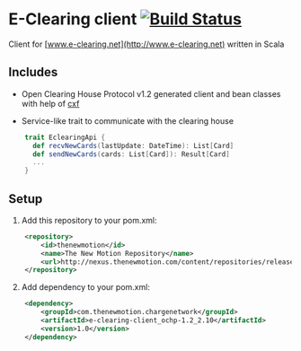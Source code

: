 # E-Clearing client [![Build Status](https://secure.travis-ci.org/thenewmotion/e-clearing-client_ochp-1.2.png)](http://travis-ci.org/thenewmotion/e-clearing-client_ochp-1.2)

Client for [www.e-clearing.net](http://www.e-clearing.net) written in Scala

## Includes

* Open Clearing House Protocol v1.2 generated client and bean classes with help of [cxf](http://cxf.apache.org)

* Service-like trait to communicate with the clearing house
```scala
    trait EclearingApi {
      def recvNewCards(lastUpdate: DateTime): List[Card]
      def sendNewCards(cards: List[Card]): Result[Card]
      ...
    }
```

## Setup

1. Add this repository to your pom.xml:
```xml
    <repository>
        <id>thenewmotion</id>
        <name>The New Motion Repository</name>
        <url>http://nexus.thenewmotion.com/content/repositories/releases-public</url>
    </repository>
```

2. Add dependency to your pom.xml:
```xml
    <dependency>
        <groupId>com.thenewmotion.chargenetwork</groupId>
        <artifactId>e-clearing-client_ochp-1.2_2.10</artifactId>
        <version>1.0</version>
    </dependency>
```